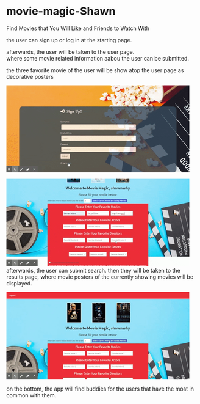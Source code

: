 # movie-magic-Shawn
Find Movies that You Will Like and Friends to Watch With


the user can sign up or log in at the starting page.

afterwards, the user will be taken to the user page.  
where some movie related information aabou the user
can be submitted. 

the three favorite movie of the user 
will be show atop the user page as decorative posters

![](giphymovie1.gif)

![](giphymovie2.gif)
afterwards, the user can submit search. 
then they will be taken to the results page, 
where movie posters of the currently showing
movies will be displayed. 

![](giphymovie3.gif)

on the bottom, the app will find buddies for the 
users that have the most in common with them.

